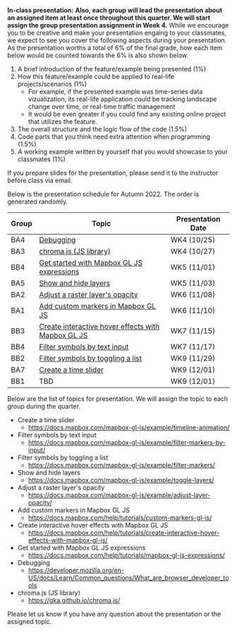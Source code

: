 **In-class presentation:** **Also, each group will lead the presentation about an assigned item at least once throughout this quarter. We will start assign the group presentation assignment in Week 4.** While we encourage you to be creative and make your presentation engaing to your classmates, we expect to see you cover the following aspects during your presentation. As the presentation worths a total of 6% of the final grade, how each item below would be counted towards the 6% is also shown below.

1. A brief introduction of the feature/example being presented (1%)
2. How this feature/example could be applied to real-life projects/scenarios (1%)
   - For example, if the presented example was time-series data vizualization, its real-life application could be tracking landscape change over time, or real-time traffic management
   - It would be even greater if you could find any existing online project that utilizes the feature.
3. The overall structure and the logic flow of the code (1.5%)
4. Code parts that you think need extra attention when programming (1.5%)
5. A working example written by yourself that you would showcase to your classmates (1%)

If you prepare slides for the presentation, please send it to the instructor before class via email.



Below is the presentation schedule for Autumn 2022. The order is generated randomly.

| Group | Topic                                                        | Presentation Date |
| ----- | ------------------------------------------------------------ | ----------------- |
| BA4   | [Debugging](https://developer.mozilla.org/en-US/docs/Learn/Common_questions/What_are_browser_developer_tools) | WK4 (10/25)       |
| BA3   | [chroma.js (JS library)](https://gka.github.io/chroma.js/)   | WK4 (10/27)       |
| BB4   | [Get started with Mapbox GL JS expressions](https://docs.mapbox.com/help/tutorials/mapbox-gl-js-expressions/) | WK5 (11/01)       |
| BA5   | [Show and hide layers](https://docs.mapbox.com/mapbox-gl-js/example/toggle-layers/) | WK5 (11/03)       |
| BA2   | [Adjust a raster layer's opacity](https://docs.mapbox.com/mapbox-gl-js/example/adjust-layer-opacity/) | WK6 (11/08)       |
| BA1   | [Add custom markers in Mapbox GL JS](https://docs.mapbox.com/help/tutorials/custom-markers-gl-js/) | WK6 (11/10)       |
| BB3   | [Create interactive hover effects with Mapbox GL JS](https://docs.mapbox.com/help/tutorials/create-interactive-hover-effects-with-mapbox-gl-js/) | WK7 (11/15)       |
| BB4   | [Filter symbols by text input](https://docs.mapbox.com/mapbox-gl-js/example/filter-markers-by-input/) | WK7 (11/17)       |
| BB2   | [Filter symbols by toggling a list](https://docs.mapbox.com/mapbox-gl-js/example/filter-markers/) | WK9 (11/29)       |
| BA7   | [Create a time slider](https://docs.mapbox.com/mapbox-gl-js/example/timeline-animation/) | WK9 (12/01)       |
| BB1   | TBD                                                          | WK9 (12/01)       |





Below are the list of topics for presentation. We will assign the topic to each group during the quarter. 

- Create a time slider
  - https://docs.mapbox.com/mapbox-gl-js/example/timeline-animation/
- Filter symbols by text input
  - https://docs.mapbox.com/mapbox-gl-js/example/filter-markers-by-input/
- Filter symbols by toggling a list
  - https://docs.mapbox.com/mapbox-gl-js/example/filter-markers/
- Show and hide layers
  - https://docs.mapbox.com/mapbox-gl-js/example/toggle-layers/
- Adjust a raster layer's opacity
  - https://docs.mapbox.com/mapbox-gl-js/example/adjust-layer-opacity/
- Add custom markers in Mapbox GL JS
  - https://docs.mapbox.com/help/tutorials/custom-markers-gl-js/
- Create interactive hover effects with Mapbox GL JS
  - https://docs.mapbox.com/help/tutorials/create-interactive-hover-effects-with-mapbox-gl-js/
- Get started with Mapbox GL JS expressions
  - https://docs.mapbox.com/help/tutorials/mapbox-gl-js-expressions/
- Debugging
  - https://developer.mozilla.org/en-US/docs/Learn/Common_questions/What_are_browser_developer_tools
- chroma.js (JS library)
  - https://gka.github.io/chroma.js/



Please let us know if you have any question about the presentation or the assigned topic.
